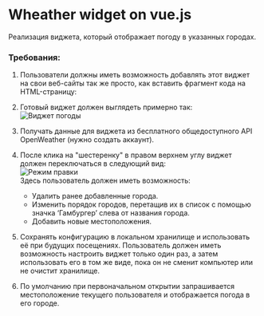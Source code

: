 # Wheather widget on vue.js
Реализация виджета, который отображает погоду в указанных городах.
### Требования:
1. Пользователи должны иметь возможность добавлять этот виджет на свои веб-сайты так же просто, как вставить фрагмент кода на HTML-страницу:
    <weather-widget /> <script type="text/javascript" src="{URL to the app}"></script>

2. Готовый виджет должен выглядеть примерно так:  
![Виджет погоды](https://i.imgur.com/R29r0I9.png "Виджет погоды")

3. Получать данные для виджета из бесплатного общедоступного API OpenWeather (нужно создать аккаунт).

4. После клика на "шестеренку" в правом верхнем углу виджет должен переключаться в следующий вид:  
![Режим правки](https://i.imgur.com/F0pYjsd.png "Режим правки")  
Здесь пользователь должен иметь возможность:
    * Удалить ранее добавленные города.
    * Изменить порядок городов, перетащив их в список с помощью значка ‘Гамбургер’ слева от названия города.
    * Добавить новые местоположения.

5. Сохранять конфигурацию в локальном хранилище и использовать её при будущих посещениях. Пользователь должен иметь возможность настроить виджет только один раз, а затем использовать его в том же виде, пока он не сменит компьютер или не очистит хранилище.

6. По умолчанию при первоначальном открытии запрашивается местоположение текущего пользователя и отображается погода в его городе.

